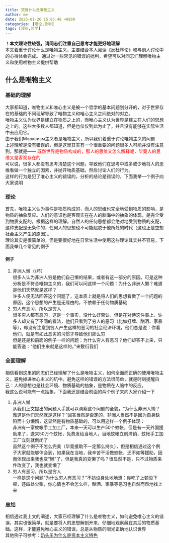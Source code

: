 ```yaml
---
title: 究竟什么是唯物主义
author: me
date: 2025-01-26 15:05:48 +0800
categories: [理论,哲学]
tags: [理论,哲学]
---
```

**！本文理论性较强，请同志们注重自己思考才能更好地理解**<br>
本文着重于讨论什么是唯物主义，主要结合本人阅读《反杜林论》和与别人讨论中的心得体会完成。
通过对一些常见的错误的批判，希望可以对同志们理解唯物主义和使用唯物主义提供帮助
## 什么是唯物主义
### 基础的理解
大家都知道，唯物主义和唯心主义是被一个哲学的基本问题划分开的，对于世界存在的基础的不同理解导致了唯物主义和唯心主义之间绝对的对立。<br>
唯物主义认为世界是建立在物质之上的，而唯心主义认为世界是建立在人们的思想之上的。这些大多数人都知道，但是也仅仅到此为止了，并且没有能够在实际生活中去应用它。<br>
由于我们<span class="lang_russian">Мэрксизм</span>主义者是唯物主义，所以我们着重于讨论唯物主义的问题<br>
上述理解是没有错误的，但是这里其实有一个很重要的问题很多人可能并没有注意到，那就是—— <span style = "color : red">既然世界是物质构成的，那人的思维又怎么解释呢，毕竟人的思维又是客观存在的</span><br>
可以说，很多人都没有思考清楚这个问题，导致他们在思考中或多或少地将人的思维看做一个独立的因素，并抛开物质基础，然后讨论人们的行为。<br>
这样的行为是犯了唯心主义的错误的，分析的结论是错误的，下面我举一个例子向大家说明
### 理论
首先，唯物主义认为事件是物质构成的，而人的思维也完全地受到物质的影响，是物质的抽象反应。人们的意识也是客观实在在人的脑海中的抽象的体现，是完全受到物质支配的。根据这样的理解，自然人的任何思想都会绝对地受到物质的支配，这种支配是无条件的，任何人的思想也不可能超脱于他所处的时代（这也正是空想社会主义产生的原因）。<br>
理论其实是很简单的，但是要很好地在日常生活中使用这些理论其实并不容易，下面我举几个常见的例子
#### 例子
1. 非洲人懒（/坏）<br>
很多人认为非洲人穷是他们自己懒的结果，或者有这一部分的原因。可是这种分析是不符合唯物主义的，我们可以问这样一个问题：为什么非洲人懒？难道是他们天然就是这样？<br>
许多人便无法回答这个问题了，这本质上就是将人们的思想看做了一个问题的原因，这个思想的产生是无缘由的，不依赖于任何物质基础
2. 穷人有恶习，所以是穷人<br>
很多穷人都有恶习，这是一个事实，没什么好否认，但是在对待这件事上，许多人却又有了不同的看法，他们只看到了穷人的恶习（比如打牌、酗酒、家暴等），却没有注意到穷人产生这样的恶习的社会经济环境，他们总是说：你看他们，就是有如此恶劣的习惯才导致他们那么穷<br>
但是还是和前面的例子一样的问题：为什么穷人有恶习？他们却答不上来，只能答道：“他们生来就是这样的。”来敷衍我们
### 全面理解
相信看到这里的同志们已经理解了什么是唯物主义，如何全面而正确的使用唯物主义，避免掉进唯心主义的坑中。避免这样的错误的方法很简单，就是时刻提醒自己：人的思想也是社会环境、物质基础的抽象，是物质在人脑中的反应。<br>
我这么说可能有一点抽象，下面我还是结合前面的两个例子来向大家介绍一下
1. 非洲人懒<br>
从我们上文提出的问题入手就可以洞察这个问题的全貌，“为什么非洲人懒？难道是他们天然就是这样？”回答当然是否定的，非洲人当然不是因为自身缺陷而十分懒惰，这显然是有物质基础的，可以用这样一个例子体现：<br>
非洲有一家蚊帐手工加工厂，本来一天可以生产50个蚊帐，但是有一天外国援助来了，送来50万个蚊帐，免费发给当地人，当地蚊帐立刻滞销，蚊帐手工加工厂立刻就倒闭了<br>
虽然这个例子不怎么完美（毕竟援助不一定那么持久），但是相信通过这个例子大家就能够体会到，如果我在当地，我辛苦干活做蚊帐，还不如等援助，因而体现出来我也变“懒”了，但是我真的变懒了吗？很显然不是，只不过物质条件改变了，我也就变懒了
2. 穷人有恶习，所以是穷人<br>
一样是这个问题“为什么穷人有恶习？”不妨设身处地地想：你吃了上顿没下顿，还四处欠账，你心情也不会怎么样，酗酒、家暴等恶习也自然而然地找上来
### 总结
相信通过我上文的阐述，大家已经理解了什么是唯物主义，如何避免唯心主义的错误，其实也很简单，就是要将人的思想解剖开来，仔细地观察藏在其后的物质基础。这样，才能避免唯心主义的错误，总是从物质的眼光正确地认识世界<br>
其他例子可参考：[奶头乐为什么是资本主义特色](../奶头乐为什么是资本主义特色/)
